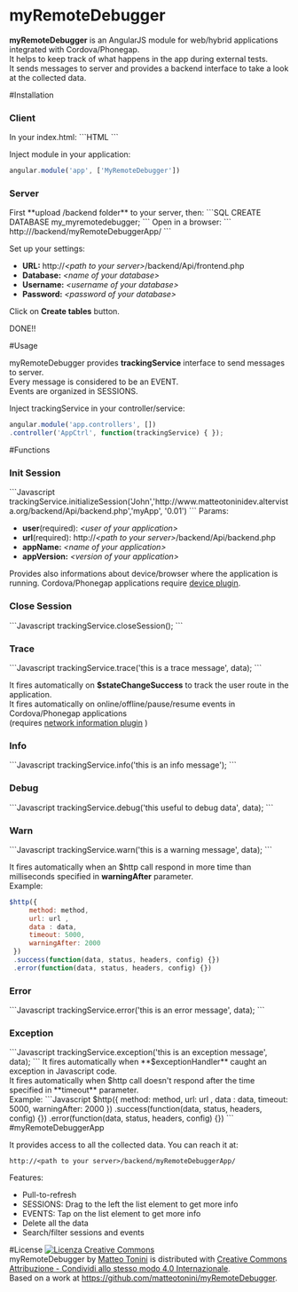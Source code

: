 # myRemoteDebugger
**myRemoteDebugger** is an AngularJS module for web/hybrid applications integrated with Cordova/Phonegap.<br>
It helps to keep track of what happens in the app during external tests. <br>
It sends messages to server and provides a backend interface to take a look at the collected data.

#Installation
<h3>Client</h3>
In your index.html:
```HTML
<script src="MyRemoteDebugger.js"></script>
```

Inject module in your application:
```Javascript
angular.module('app', ['MyRemoteDebugger'])
```

<h3>Server</h3>
First **upload /backend folder** to your server, then:
```SQL
CREATE DATABASE my_myremotedebugger;
```
Open in a browser:
```
http://<path to your server>/backend/myRemoteDebuggerApp/
```

Set up your settings:

<ul>
<li> <strong>URL:</strong> http://<i>&lt;path to your server&gt;</i>/backend/Api/frontend.php</li>
<li> <strong>Database:</strong> <i>&lt;name of your database&gt;</i></li>
<li> <strong>Username:</strong> <i>&lt;username of your database&gt;</i></li>
<li> <strong>Password:</strong> <i>&lt;password of your database&gt;</i></li>
</ul>

Click on **Create tables** button.

DONE!!

#Usage

myRemoteDebugger provides **trackingService** interface to send messages to server.<br>
Every message is considered to be an EVENT. <br> Events are organized in SESSIONS.

Inject trackingService in your controller/service:
```Javascript
angular.module('app.controllers', [])
.controller('AppCtrl', function(trackingService) { }); 
```

#Functions
<h3>Init Session</h3>
```Javascript
trackingService.initializeSession('John','http://www.matteotoninidev.altervista.org/backend/Api/backend.php','myApp', '0.01')
```
Params: 
<ul>
<li> <strong>user</strong>(required): <i>&lt;user of your application&gt;</i></li>
<li> <strong>url</strong>(required): http://<i>&lt;path to your server&gt;</i>/backend/Api/backend.php</li>
<li> <strong>appName:</strong> <i>&lt;name of your application&gt;</i></li>
<li> <strong>appVersion:</strong> <i>&lt;version of your application&gt;</i></li>
</ul>

Provides also informations about device/browser where the application is running.
Cordova/Phonegap applications require [device plugin](https://github.com/apache/cordova-plugin-device).

<h3>Close Session</h3>
```Javascript
trackingService.closeSession();
```

<h3>Trace</h3>
```Javascript
trackingService.trace('this is a trace message', data);
```

It fires automatically on **$stateChangeSuccess** to track the user route in the application.<br>
It fires automatically on online/offline/pause/resume events in Cordova/Phonegap applications<br> (requires [network information plugin](https://github.com/apache/cordova-plugin-network-information) ) 

<h3>Info</h3>
```Javascript
trackingService.info('this is an info message');
```

<h3>Debug</h3>
```Javascript
trackingService.debug('this useful to debug data', data);
```

<h3>Warn</h3>
```Javascript
trackingService.warn('this is a warning message', data);
```

It fires automatically when an $http call respond in more time than milliseconds specified in **warningAfter** parameter. <br>
Example:
```Javascript
$http({
     method: method, 
     url: url , 
     data : data,
     timeout: 5000, 
     warningAfter: 2000
 })
 .success(function(data, status, headers, config) {})
 .error(function(data, status, headers, config) {})
```

<h3>Error</h3>
```Javascript
trackingService.error('this is an error message', data);
```

<h3>Exception</h3>
```Javascript
trackingService.exception('this is an exception message', data);
```
It fires automatically when **$exceptionHandler** caught an exception in Javascript code.<br>
It fires automatically when $http call doesn't respond after the time specified in **timeout** parameter.<br>
Example:
```Javascript
$http({
     method: method, 
     url: url , 
     data : data,
     timeout: 5000, 
     warningAfter: 2000
 })
 .success(function(data, status, headers, config) {})
 .error(function(data, status, headers, config) {})
```
#myRemoteDebuggerApp

It provides access to all the collected data.
You can reach it at:
```
http://<path to your server>/backend/myRemoteDebuggerApp/
```

Features:
<ul>
<li>Pull-to-refresh</li>
<li>SESSIONS: Drag to the left the list element to get more info</li>
<li>EVENTS: Tap on the list element to get more info</li>
<li>Delete all the data</li>
<li>Search/filter sessions and events</li>
</ul>

#License
<a rel="license" href="http://creativecommons.org/licenses/by-sa/4.0/"><img alt="Licenza Creative Commons" style="border-width:0" src="https://i.creativecommons.org/l/by-sa/4.0/88x31.png" /></a><br /><span xmlns:dct="http://purl.org/dc/terms/" property="dct:title">myRemoteDebugger</span> by <a xmlns:cc="http://creativecommons.org/ns#" href="https://github.com/matteotonini/myRemoteDebugger" property="cc:attributionName" rel="cc:attributionURL">Matteo Tonini</a> is distributed with <a rel="license" href="http://creativecommons.org/licenses/by-sa/4.0/">Creative Commons Attribuzione - Condividi allo stesso modo 4.0 Internazionale</a>.<br />Based on a work at <a xmlns:dct="http://purl.org/dc/terms/" href="https://github.com/matteotonini/myRemoteDebugger" rel="dct:source">https://github.com/matteotonini/myRemoteDebugger</a>.
